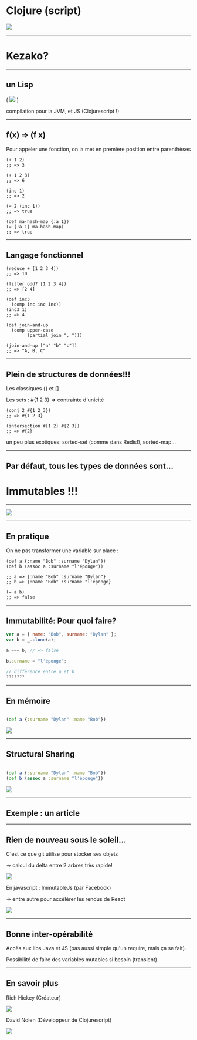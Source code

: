 <!--- .slide data-background="images/clojure-logo.png" -->

<h1> Clojure <span class="fragment">(script)</span></h1>
<img src="images/clojure-logo.png" class="no-style"/>

-----
# Kezako?

-----
## un Lisp

<p class="big-parens">
  <span class="fragment">(</span>
  <img src="images/mc-carthy.jpg" class="no-style"/>
  <span class="fragment">)</span>
</p>

compilation pour la JVM, et JS (Clojurescript !)

-----
## f(x) => (f x)

Pour appeler une fonction, on la met en première position entre parenthèses

```
(+ 1 2)
;; => 3

(+ 1 2 3)
;; => 6

(inc 1)
;; => 2

(= 2 (inc 1))
;; => true

(def ma-hash-map {:a 1})
(= {:a 1} ma-hash-map)
;; => true
```

-----
## Langage fonctionnel

```
(reduce + [1 2 3 4])
;; => 10

(filter odd? [1 2 3 4])
;; => [2 4]

(def inc3
  (comp inc inc inc))
(inc3 1)
;; => 4

(def join-and-up
  (comp upper-case
        (partial join ", ")))

(join-and-up ["a" "b" "c"])
;; => "A, B, C"

```

-----
## Plein de structures de données!!!

Les classiques {} et []

Les sets : #{1 2 3} => contrainte d'unicité

```
(conj 2 #{1 2 3})
;; => #{1 2 3}

(intersection #{1 2} #{2 3})
;; => #{2}
```

un peu plus exotiques: sorted-set (comme dans Redis!), sorted-map...

-----
## Par défaut, tous les types de données sont...
<h1 class="fragment">Immutables !!!</h1>

-----

<img src="images/wtf-cat.jpg" class="no-style"/>

-----
## En pratique

On ne pas transformer une variable sur place :

```
(def a {:name "Bob" :surname "Dylan"})
(def b (assoc a :surname "l'éponge"))

;; a => {:name "Bob" :surname "Dylan"}
;; b => {:name "Bob" :surname "l'éponge}

(= a b)
;; => false

```

-----
## Immutabilité: Pour quoi faire?

```js
var a = { name: "Bob", surname: "Dylan" };
var b = _.clone(a);

a === b; // => false

b.surname = "l'éponge";

// différence entre a et b
???????
```

-----
## En mémoire


```clojure

(def a {:surname "Dylan" :name "Bob"})

```

<img src="images/persistent.png" class="no-style">

-----
## Structural Sharing

```clojure

(def a {:surname "Dylan" :name "Bob"})
(def b (assoc a :surname "l'éponge"))
```

<img src="images/persistent2.png" class="no-style">

-----
## Exemple : un article

-----
## Rien de nouveau sous le soleil...


C'est ce que git utilise pour stocker ses objets

=> calcul du delta entre 2 arbres très rapide!

<img src="images/git-logo-resized.png" class="no-style">

En javascript : ImmutableJs  (par Facebook)

=> entre autre pour accélérer les rendus de React

<img src="images/react-logo-resized.png" class="no-style">

-----
## Bonne inter-opérabilité

Accès aux libs Java et JS (pas aussi simple qu'un require, mais ça se fait).

Possibilité de faire des variables mutables si besoin (transient).

-----
## En savoir plus

<p> Rich Hickey (Créateur) </p>
<img src="images/rich-hickey-resized.jpg" class="no-style">


<p> David Nolen (Développeur de Clojurescript)</p>
<img src="images/david-nolen.png" class="no-style">

